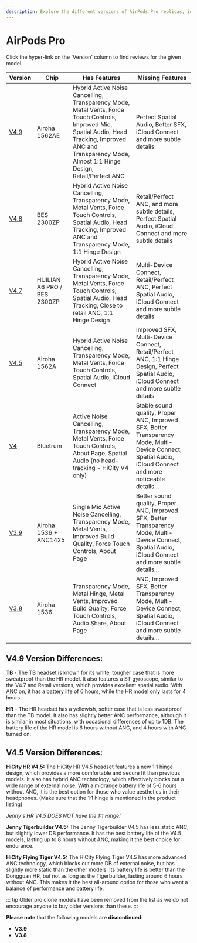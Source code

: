 ```yaml
---
description: Explore the different versions of AirPods Pro replicas, including their chip, features, and missing features. Click on the version hyperlinks to find reviews for each model.
---
```


# AirPods Pro

Click the hyper-link on the 'Version' column to find reviews for the given model.

| Version                                                              | Chip                        | Has Features                                                                                                                                                                                                      | Missing Features                                                                                                                           |
|----------------------------------------------------------------------|-----------------------------|-------------------------------------------------------------------------------------------------------------------------------------------------------------------------------------------------------------------|--------------------------------------------------------------------------------------------------------------------------------------------|
| [V4.9](https://www.reddit.com/r/AirReps/search?q=v4.9&restrict_sr=1) | Airoha 1562AE               | Hybrid Active Noise Cancelling, Transparency Mode, Metal Vents, Force Touch Controls, Improved Mic, Spatial Audio, Head Tracking, Improved ANC and Transparency Mode, Almost 1:1 Hinge Design, Retail/Perfect ANC | Perfect Spatial Audio, Better SFX, iCloud Connect and more subtle details                                                                                 |
| [V4.8](https://www.reddit.com/r/AirReps/search?q=v4.8&restrict_sr=1) | BES 2300ZP                  | Hybrid Active Noise Cancelling, Transparency Mode, Metal Vents, Force Touch Controls, Spatial Audio, Head Tracking, Improved ANC and Transparency Mode, 1:1 Hinge Design                                          | Retail/Perfect ANC, and more subtle details, Perfect Spatial Audio, iCloud Connect and more subtle details                                                                            |
| [V4.7](https://www.reddit.com/r/AirReps/search?q=v4.7&restrict_sr=1) | HUILIAN A6 PRO / BES 2300ZP | Hybrid Active Noise Cancelling, Transparency Mode, Metal Vents, Force Touch Controls, Spatial Audio, Head Tracking, Close to retail ANC, 1:1 Hinge Design                                                         | Multi-Device Connect, Retail/Perfect ANC, Perfect Spatial Audio, iCloud Connect and more subtle details                                                   |
| [V4.5](https://www.reddit.com/r/AirReps/search?q=v4.5&restrict_sr=1) | Airoha 1562A                | Hybrid Active Noise Cancelling, Transparency Mode, Metal Vents, Force Touch Controls, Spatial Audio, iCloud Connect                                                                                                               | Improved SFX, Multi-Device Connect, Retail/Perfect ANC, 1:1 Hinge Design, Perfect Spatial Audio, iCloud Connect and more subtle details                   |
| [V4](https://www.reddit.com/r/AirReps/search?q=v4&restrict_sr=1)     | Bluetrum                    | Active Noise Cancelling, Transparency Mode, Metal Vents, Force Touch Controls, About Page, Spatial Audio (no head-tracking - HiCity V4 only)                                                                      | Stable sound quality, Proper ANC,  Improved SFX, Better Transparency Mode, Multi-Device Connect, Spatial Audio, iCloud Connect and more noticeable details... |
| [V3.9](https://www.reddit.com/r/AirReps/search?q=v3.9&restrict_sr=1) | Airoha 1536 + ANC1425       | Single Mic Active Noise Cancelling, Transparency Mode, Metal Vents, Improved Build Quality, Force Touch Controls,  About Page                                                                                     | Better sound quality, Proper ANC, Improved SFX, Better Transparency Mode, Multi-Device Connect, Spatial Audio, iCloud Connect  and more subtle details... |
| [V3.8](https://www.reddit.com/r/AirReps/search?q=v3.8&restrict_sr=1) | Airoha 1536                 | Transparency Mode, Metal Hinge, Metal Vents, Improved Build Quality, Force Touch Controls, Audio Share, About Page                                                                                                | ANC, Improved SFX, Better Transparency Mode, Multi-Device Connect, Spatial Audio, iCloud Connect and more subtle details...                               |

## V4.9 Version Differences:

**TB** - The TB headset is known for its white, tougher case that is more sweatproof than the HR model. It also features a ST gyroscope, similar to the V4.7 and Retail versions, which provides excellent spatial audio. With ANC on, it has a battery life of 6 hours, while the HR model only lasts for 4 hours.

**HR** - The HR headset has a yellowish, softer case that is less sweatproof than the TB model. It also has slightly better ANC performance, although it is similar in most situations, with occasional differences of up to 1DB. The battery life of the HR model is 6 hours without ANC, and 4 hours with ANC turned on.

## V4.5 Version Differences:

**HiCity HR V4.5:** The HiCity HR V4.5 headset features a new 1:1 hinge design, which provides a more comfortable and secure fit than previous models. It also has hybrid ANC technology, which effectively blocks out a wide range of external noise. With a midrange battery life of 5-6 hours without ANC, it is the best option for those who value aesthetics in their headphones. (Make sure that the 1:1 hinge is mentioned in the product listing)

*Jenny's HR V4.5 DOES NOT have the 1:1 Hinge!*

**Jenny Tigerbuilder V4.5:** The Jenny Tigerbuilder V4.5 has less static ANC, but slightly lower DB performance. It has the best battery life of the V4.5 models, lasting up to 8 hours without ANC, making it the best choice for endurance.

**HiCity Flying Tiger V4.5:** The HiCity Flying Tiger V4.5 has more advanced ANC technology, which blocks out more DB of external noise, but has slightly more static than the other models. Its battery life is better than the Dongguan HR, but not as long as the Tigerbuilder, lasting around 6 hours without ANC. This makes it the best all-around option for those who want a balance of performance and battery life.

::: tip
Older pro clone models have been removed from the list as we do not encourage anyone to buy older versions than these.
:::

**Please note** that the following models are **discontinued**:

- **V3.9**
- **V3.8**